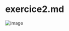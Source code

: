 # exercice2.md
![image](https://github.com/user-attachments/assets/30b5d739-b98b-4b89-8bc7-b08e5c719ac6)

